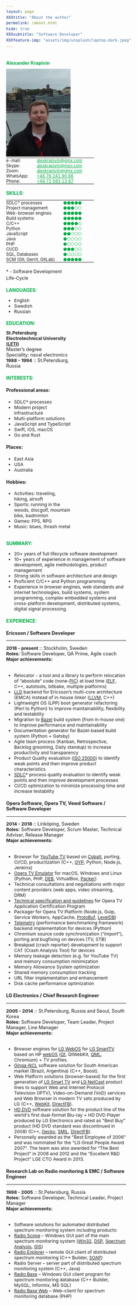 ```yaml
---
layout: page
XXXtitle: "About the author"
permalink: /about.html
hide: true
XXXsubtitle: "Software Developer"
XXXfeature-img: "assets/img/unsplash/laptop-dark.jpeg"
---
```


<style>
* {
    font-size: 97%;
}

.fixed-table {
    max-width: 240px;
    width: 240px;
}

table {
    display: table;
    margin: 0;
}
td {
    border: none;
    padding: 0;
    vertical-align: top;
    padding-right: 15px;
}

.green, a.green:link {
    color: #00aa44;
}

.info {
    float: left;
    width: 35%;
    padding-right: 60px;
}

.experience {
    float: left;
    width: 65%;
}

/* Clear floats after the columns */
.row:after {
  content: "";
  display: table;
  clear: both;
}

@media only screen and (max-width: 900px) {
    .info {
        width: 100%;
    }

    .experience {
        width: 100%;
    }
}
</style>
<meta name="viewport" content="width=device-width, initial-scale=1">


<div class="row">
<div class="info">


<h1 class="green">Alexander Krapivin</h1>
<img style="padding:0;" src="/assets/img/alex/6.jpeg"/>

<table class="fixed-table">
<tr><td width="35%">e-mail: </td><td> <a class="green" href="mailto:alexkrapivin@gmx.com">alexkrapivin@gmx.com</a> </td></tr>
<tr><td>             Skype: </td><td> <a class="green" href="mailto:alexkrapivin@msn.com">alexkrapivin@msn.com</a> </td></tr>
<tr><td>              Zoom: </td><td> <a class="green" href="mailto:alexkrapivin@gmx.com">alexkrapivin@gmx.com</a> </td></tr>
<tr><td>          WhatsApp: </td><td> <a class="green" href="tel:+46-76-241-90-66">+46 76 241 90 66</a> </td></tr>
<tr><td>             Phone: </td><td> <a class="green" href="tel:+46-72-593-13-87">+46 72 593 13 87</a> </td></tr>
</table>

<h2 class="green">SKILLS:</h2>

<table class="fixed-table">
<tr><td width="65%">SDLC* processes </td><td class="green"> ⬟⬟⬟⬟⬟ </td></tr>
<tr><td>Project management          </td><td class="green"> ⬟⬟⬟⬠⬠ </td></tr>
<tr><td>Web-browser engines         </td><td class="green"> ⬟⬟⬟⬟⬟ </td></tr>
<tr><td>Build systems               </td><td class="green"> ⬟⬟⬟⬟⬟ </td></tr>
<tr><td>C/C++                       </td><td class="green"> ⬟⬟⬟⬟⬠ </td></tr>
<tr><td>Python                      </td><td class="green"> ⬟⬟⬟⬠⬠ </td></tr>
<tr><td>JavaScript                  </td><td class="green"> ⬟⬟⬠⬠⬠ </td></tr>
<tr><td>Java                        </td><td class="green"> ⬟⬠⬠⬠⬠ </td></tr>
<tr><td>PHP                         </td><td class="green"> ⬟⬠⬠⬠⬠ </td></tr>
<tr><td>CI/CD                       </td><td class="green"> ⬟⬟⬟⬠⬠ </td></tr>
<tr><td>SQL, Databases              </td><td class="green"> ⬟⬠⬠⬠⬠ </td></tr>
<tr><td>SCM (Git, Gerrit, GitLab)   </td><td class="green"> ⬟⬟⬟⬟⬟ </td></tr>
</table>

<p>
<sub>
* - Software Development Life-Cycle
</sub>
</p>


<h2 class="green">LANGUAGES:</h2>

<ul>
<li>English</li>
<li>Swedish</li>
<li>Russian</li>
</ul>

<h2 class="green">EDUCATION:</h2>

<div><b>St.Petersburg Electrotechnical University (<a href="https://etu.ru/en/">LETI</a>)</b></div>
<div>Master’s degree</div>
<div>Speciality: naval electronics</div>
<div><b>1988 - 1994</b> :: St.Petersburg, Russia</div>


<h2 class="green">INTERESTS:</h2>

<h4>Professional areas:</h4>
<ul>
<li>SDLC* processes</li>
<li>Modern project infrastructure</li>
<li>Multi-platform solutions</li>
<li>JavaScript and TypeScript</li>
<li>Swift, iOS, macOS</li>
<li>Go and Rust</li>
</ul>
<h4>Places:</h4>
<ul>
<li>East Asia</li>
<li>USA</li>
<li>Australia</li>
</ul>
<h4>Hobbies:</h4>
<ul>
<li>Activities: traveling, hiking, airsoft</li>
<li>Sports: running in the woods, discgolf, mountain bike, badminton</li>
<li>Games: FPS, RPG</li>
<li>Music: blues, thrash metal</li>
</ul>


</div>
<div class="experience">


<h2 class="green">SUMMARY:</h2>
<ul>
  <li>20+ years of full lifecycle software development</li>
  <li>10+ years of experience in management of software development,
  agile methodologies, product management</li>
  <li>Strong skills in software architecture and design</li>
  <li>Proficient C/C++ and Python programming</li>
  <li>Experience in browser engines, web standards and internet technologies,
  build systems, system programming, complex embedded systems and cross-platform development,
  distributed systems, digital signal processing.</li>
</ul>

<h2 class="green">EXPERIENCE:</h2>

<h3>Ericsson / Software Developer</h3>
<hr/>
<div><b>2018 - present</b> :: Stockholm, Sweden</div>
<div><b>Roles:</b> Software Developer, QA Prime, Agile coach</div>
<div><b>Major achievements:</b></div>
<br/>

<ul>
  <li>Relocator - a tool and a library to perform relocation of ”absolute” code
      (none-<a href="https://en.wikipedia.org/wiki/Position-independent_code">PIC</a>) at load time
      (<a href="https://en.wikipedia.org/wiki/Executable_and_Linkable_Format">ELF</a>,
      C++, autotools, bitbake, multiple platforms)</li>
  <li><a href="https://lld.llvm.org">LLD</a> backend for Ericsson’s multi-core architecture (EMCA) instead of in-house linker
      (<a href="http://llvm.org">LLVM</a>, C++)</li>
  <li>Lightweight OS (LPP) boot generator refactoring (Perl to Python) to improve maintainability, flexibility and testability</li>
  <li>Migration to <a href="https://bazel.build">Bazel</a> build system (from in-house one)
      to improve performance and maintainability</li>
  <li>Documentation generator for Bazel-based build system (Python + Gatsby)</li>
  <li>Agile team process (Kanban, Retrospective, Backlog grooming, Daily standup) to increase productivity and transparency</li>
  <li>Product Quality evaluation (<a href="https://iso25000.com/">ISO 25000</a>)
      to identify weak points and then improve product characteristics</li>
  <li><a href="https://en.wikipedia.org/wiki/Systems_development_life_cycle">SDLC</a>* process quality evaluation
      to identify weak points and then improve development processes</li>
  <li>CI/CD optimization to minimize processing time and increase testability</li>
</ul>

<h3>Opera Software, Opera TV, Vewd Software  / Software Developer</h3>
<hr/>
<div><b>2014 - 2018</b> :: Linköping, Sweden</div>
<div><b>Roles:</b> Software Developer, Scrum Master, Technical Adviser, Release Manager</div>
<div><b>Major achievements:</b></div>
<br/>

<ul>
  <li>Browser for <a href="https://en.wikipedia.org/wiki/YouTube_TV">YouTube TV</a> based on
      <a href="https://www.cobalt.dev">Cobalt</a>, porting, CI/CD, productization
      (C++, <a href="https://en.wikipedia.org/wiki/GYP_(software)">GYP</a>, Python, Node.js, Jenkins)</li>
  <li><a href="https://www.vewd.com/products-services/vewd-tv-emulator/">Opera TV Emulator</a>
      for macOS, Windows and Linux (Python, PHP, <a href="https://en.wikipedia.org/wiki/Deb_(file_format)">DEB</a>,
      VirtualBox, <a href="https://packer.io">Packer</a>)</li>
  <li>Technical consultations and negotiations with major content providers (web apps, video streaming, DRM)</li>
  <li><a href="https://developer.vewd.com">Technical specification and guidelines</a>
      for Opera TV Application Certification Program</li>
  <li>Packager for Opera TV Platform (Node.js, Gulp, Service Workers, AppCache,
      <a href="https://developers.google.com/protocol-buffers">ProtoBuf</a>,
      <a href="https://en.wikipedia.org/wiki/LevelDB">LevelDB</a>)</li>
  <li><a href="https://chromium.googlesource.com/catapult/+/HEAD/telemetry/README.md">Telemetry</a>
      (performance benchmarking framework) backend implementation for devices (Python)</li>
  <li>Chromium source code synchronization (“import”), porting and bugfixing on devices (TV, STB)</li>
  <li>Breakpad (crash reporter) development to support CAT (Crash Analysis Tool) for devices</li>
  <li>Memory leakage detection (e.g. for YouTube TV) and memory consumption minimization</li>
  <li>Memory Allowance System optimization</li>
  <li>Shared memory consumption tracking</li>
  <li>URL filter implementation and enhancement</li>
  <li>Disk cache performance optimization</li>
</ul>


<h3>LG Electronics  / Chief Research Engineer</h3>
<hr/>
<div><b>2005 - 2014</b> :: St.Petersburg, Russia and Seoul, South Korea</div>
<div><b>Roles:</b> Software Developer, Team Leader, Project Manager, Line Manager</div>
<div><b>Major achievements:</b></div>
<br/>

<ul>
  <li>Browser engines for <a href="http://youtu.be/_MixY8STn0I">LG WebOS</a>
      for <a href="http://www.lg.com/smarttv/">LG SmartTV</a>
      based on HP <a href="https://en.wikipedia.org/wiki/WebOS">webOS</a>
      (<a href="https://www.qt.io">Qt</a>, QtWebKit, <a href="https://en.wikipedia.org/wiki/QML">QML</a>, Chromium)
      + TV profiles.</li>
  <li><a href="https://en.wikipedia.org/wiki/Ginga_(middleware)">Ginga-NCL</a> software solution
      for South American market (Brazil, Argentina) (C++, Boost).</li>
  <li>Web Platform solutions (browser-based) for the first generation of <a href="https://youtu.be/83cz5XaKoHA">LG Smart TV</a>
      and <a href="http://webostv.developer.lge.com/discover/netcast/overview/">LG NetCast</a> product lines
      to support Web and Internet Protocol Television (IPTV), Video-on-Demand (VoD) services and Web Browser
      in modern TV sets produced by LG (C++, <a href="https://webkit.org">WebKit</a>,
      <a href="https://en.wikipedia.org/wiki/DirectFB">DirectFB</a>).</li>
  <li><a href="https://en.wikipedia.org/wiki/HD_DVD">HD DVD</a> software solution for the product line of the
      world's first dual-format Blu-ray + HD DVD Player produced by LG Electronics and rated as "Best Buy" product
      (HD DVD standard was discontinued in 2008) (C++, <a href="https://en.wikipedia.org/wiki/Gecko_(software)">Gecko</a>,
      <a href="https://en.wikipedia.org/wiki/Synchronized_Multimedia_Integration_Language">SMIL</a>,
      <a href="https://en.wikipedia.org/wiki/DirectFB">DirectFB</a>).</li>
  <li>Personally awarded as the "Best Employee of 2006" and was nominated for the "LG Great People Award 2007".
      The team was also awarded for “The Best Project” in 2008 and 2012
      and the “Excellent R&D Project” LGE CTO Award in 2013.</li>
</ul>


<h3>Research Lab on Radio monitoring & EMC  / Software Engineer</h3>
<hr/>
<div><b>1998 - 2005</b> :: St.Petersburg, Russia</div>
<div><b>Roles:</b> Software Developer, Technical Leader, Project Manager</div>
<div><b>Major achievements:</b></div>
<br/>

<ul>
  <li>Software solutions for automated distributed spectrum monitoring system including products:</li>
  <li><a href="http://irga.sut.ru/radios.html">Radio Scope</a> – Windows GUI part of the main spectrum monitoring system
      (<a href="https://en.wikipedia.org/wiki/Windows_API">Win32</a>,
      <a href="https://en.wikipedia.org/wiki/Digital_signal_processing">DSP</a>,
      <a href="https://en.wikipedia.org/wiki/Spectrum_analyzer">Spectrum Analysis</a>,
      <a href="https://en.wikipedia.org/wiki/Geographic_information_system">GIS</a>)</li>
  <li><a href="http://irga.sut.ru/radiox.html">Radio Explorer</a> – remote GUI client of distributed spectrum monitoring
      (C++ Builder, <a href="https://en.wikipedia.org/wiki/SOAP">SOAP</a>)</li>
  <li>Radio Server – server part of distributed spectrum monitoring system (C++, Java)</li>
  <li><a href="http://irga.sut.ru/rbase.html">Radio Base</a> – Windows GUI client program for spectrum monitoring database
      (C++ Builder, MySQL, Informix, MS SQL)</li>
  <li><a href="http://irga.sut.ru/rbasew.html">Radio Base Web</a> – Web-client for spectrum monitoring database (PHP)</li>
</ul>


</div>
</div>
